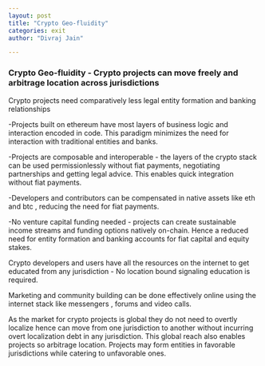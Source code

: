```yaml
---
layout: post
title: "Crypto Geo-fluidity"
categories: exit
author: "Divraj Jain"

---
```


### Crypto Geo-fluidity - Crypto projects can move freely and arbitrage location across jurisdictions

Crypto projects need comparatively less legal entity formation and banking relationships

-Projects built on ethereum have most layers of business logic and interaction encoded in code. This paradigm minimizes the need for interaction with traditional entities and banks. 

-Projects are composable and interoperable - the layers of the crypto stack can be used permissionlessly without fiat payments, negotiating partnerships and getting legal advice. This enables quick integration without fiat payments. 

-Developers and contributors can be compensated in native assets like eth and btc , reducing the need for fiat payments.

-No venture capital funding needed - projects can create sustainable income streams and funding options natively on-chain. Hence a reduced need for entity formation and banking accounts for fiat capital and equity stakes.

Crypto developers and users have all the resources on the internet to get educated from any jurisdiction - No location bound signaling education is required.

Marketing and community building can be done effectively online using the internet stack like messengers , forums and video calls.

As the market for crypto projects is global they do not need to overtly localize hence can move from one jurisdiction to another without incurring overt localization debt in any jurisdiction. This global reach also enables projects so arbitrage location. Projects may form entities in favorable jurisdictions while catering to unfavorable ones.








